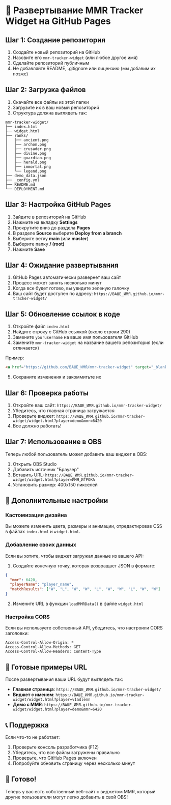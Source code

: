 # 🚀 Развертывание MMR Tracker Widget на GitHub Pages

## Шаг 1: Создание репозитория

1. Создайте новый репозиторий на GitHub
2. Назовите его `mmr-tracker-widget` (или любое другое имя)
3. Сделайте репозиторий публичным
4. Не добавляйте README, .gitignore или лицензию (мы добавим их позже)

## Шаг 2: Загрузка файлов

1. Скачайте все файлы из этой папки
2. Загрузите их в ваш новый репозиторий
3. Структура должна выглядеть так:

```
mmr-tracker-widget/
├── index.html
├── widget.html
├── ranks/
│   ├── ancient.png
│   ├── archon.png
│   ├── crusader.png
│   ├── divine.png
│   ├── guardian.png
│   ├── herald.png
│   ├── immortal.png
│   └── legend.png
├── demo_data.json
├── _config.yml
├── README.md
└── DEPLOYMENT.md
```

## Шаг 3: Настройка GitHub Pages

1. Зайдите в репозиторий на GitHub
2. Нажмите на вкладку **Settings**
3. Прокрутите вниз до раздела **Pages**
4. В разделе **Source** выберите **Deploy from a branch**
5. Выберите ветку **main** (или **master**)
6. Выберите папку **/ (root)**
7. Нажмите **Save**

## Шаг 4: Ожидание развертывания

1. GitHub Pages автоматически развернет ваш сайт
2. Процесс может занять несколько минут
3. Когда все будет готово, вы увидите зеленую галочку
4. Ваш сайт будет доступен по адресу: `https://ВАШЕ_ИМЯ.github.io/mmr-tracker-widget/`

## Шаг 5: Обновление ссылок в коде

1. Откройте файл `index.html`
2. Найдите строку с GitHub ссылкой (около строки 290)
3. Замените `yourusername` на ваше имя пользователя GitHub
4. Замените `mmr-tracker-widget` на название вашего репозитория (если отличается)

Пример:
```html
<a href="https://github.com/ВАШЕ_ИМЯ/mmr-tracker-widget" target="_blank">
```

5. Сохраните изменения и закоммитьте их

## Шаг 6: Проверка работы

1. Откройте ваш сайт: `https://ВАШЕ_ИМЯ.github.io/mmr-tracker-widget/`
2. Убедитесь, что главная страница загружается
3. Проверьте виджет: `https://ВАШЕ_ИМЯ.github.io/mmr-tracker-widget/widget.html?player=demo&mmr=6420`
4. Все должно работать!

## Шаг 7: Использование в OBS

Теперь любой пользователь может добавить ваш виджет в OBS:

1. Открыть OBS Studio
2. Добавить источник "Браузер"
3. Вставить URL: `https://ВАШЕ_ИМЯ.github.io/mmr-tracker-widget/widget.html?player=ИМЯ_ИГРОКА`
4. Установить размер: 400x150 пикселей

## 🔧 Дополнительные настройки

### Кастомизация дизайна

Вы можете изменить цвета, размеры и анимации, отредактировав CSS в файлах `index.html` и `widget.html`.

### Добавление своих данных

Если вы хотите, чтобы виджет загружал данные из вашего API:

1. Создайте конечную точку, которая возвращает JSON в формате:
```json
{
  "mmr": 6420,
  "playerName": "player_name",
  "matchResults": ["W", "L", "W", "W", "L", "W", "W", "L", "W", "W"]
}
```

2. Измените URL в функции `loadMMRData()` в файле `widget.html`

### Настройка CORS

Если вы используете собственный API, убедитесь, что настроили CORS заголовки:

```
Access-Control-Allow-Origin: *
Access-Control-Allow-Methods: GET
Access-Control-Allow-Headers: Content-Type
```

## 🎯 Готовые примеры URL

После развертывания ваши URL будут выглядеть так:

- **Главная страница**: `https://ВАШЕ_ИМЯ.github.io/mmr-tracker-widget/`
- **Виджет с именем**: `https://ВАШЕ_ИМЯ.github.io/mmr-tracker-widget/widget.html?player=v1adlenn`
- **Демо с MMR**: `https://ВАШЕ_ИМЯ.github.io/mmr-tracker-widget/widget.html?player=demo&mmr=6420`

## 📞 Поддержка

Если что-то не работает:

1. Проверьте консоль разработчика (F12)
2. Убедитесь, что все файлы загружены правильно
3. Проверьте, что GitHub Pages включен
4. Попробуйте обновить страницу через несколько минут

## 🎉 Готово!

Теперь у вас есть собственный веб-сайт с виджетом MMR, который другие пользователи могут легко добавить в свой OBS! 